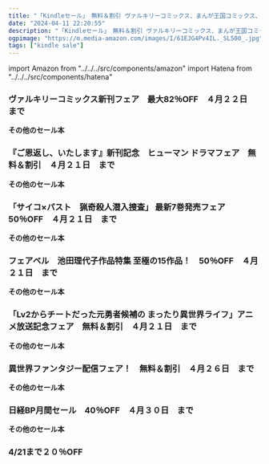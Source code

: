 ```yaml
---
title: "「Kindleセール」　無料＆割引 ヴァルキリーコミックス、まんが王国コミックス、チャンピオン・コミックス、フェアベル、オーバーラップ、コロナ・コミックス、日経BP"
date: "2024-04-11 22:20:55"
description: "「Kindleセール」　無料＆割引 ヴァルキリーコミックス、まんが王国コミックス、チャンピオン・コミックス、フェアベル、オーバーラップ、コロナ・コミックス、日経BP"
ogpimage: "https://m.media-amazon.com/images/I/61EJG4Pv4IL._SL500_.jpg"
tags: ["kindle sale"]
---
```

import Amazon from "../../../src/components/amazon"
import Hatena from "../../../src/components/hatena"





### ヴァルキリーコミックス新刊フェア　最大82％OFF　４月２２日　まで


<Amazon asin="B0C3QG327G" />


<Amazon asin="B09G2K9CK6" />



<Amazon asin="B086YR48WH" />


**その他のセール本**

<Hatena src="https://kyukyunyorituryo.github.io/kindle_sale/20240422s40157/" title=""/>

### 『ご恩返し、いたします』新刊記念　ヒューマン ドラマフェア　無料＆割引　４月２１日　まで


<Amazon asin="B0CPLX8S3T" />



<Amazon asin="B0BPCGZ9GS" />



<Amazon asin="B08S733MXN" />


**その他のセール本**

<Hatena src="https://kyukyunyorituryo.github.io/kindle_sale/20240421s39886/" title=""/>

### 「サイコ×パスト　猟奇殺人潜入捜査」 最新7巻発売フェア　50％OFF　４月２１日　まで


<Amazon asin="B0BFJFS7QQ" />



<Amazon asin="B09Y5MDB1C" />



<Amazon asin="B09X586NMQ" />


**その他のセール本**

<Hatena src="https://kyukyunyorituryo.github.io/kindle_sale/20240421s40229/" title=""/>

### フェアベル　池田理代子作品特集 至極の15作品！　50％OFF　４月２１日　まで


<Amazon asin="B00I2HERXO" />



<Amazon asin="B00GIHBHE2" />



<Amazon asin="B00GIHBGKC" />


**その他のセール本**

<Hatena src="https://kyukyunyorituryo.github.io/kindle_sale/20240421s40213/" title=""/>

### 「Lv2からチートだった元勇者候補の まったり異世界ライフ」アニメ放送記念フェア　無料＆割引　４月２１日　まで


<Amazon asin="B01NGZS9XS" />



<Amazon asin="B07TX5WT67" />


**その他のセール本**

<Hatena src="https://kyukyunyorituryo.github.io/kindle_sale/20240421s40163/" title=""/>

### 異世界ファンタジー配信フェア！　無料＆割引　４月２６日　まで


<Amazon asin="B099RVRWJ1" />



<Amazon asin="B0CN2XT6ZL" />



<Amazon asin="B0BXSL2S9K" />


**その他のセール本**

<Hatena src="https://kyukyunyorituryo.github.io/kindle_sale/20240426s40257/" title=""/>

### 日経BP月間セール　40％OFF　４月３０日　まで


<Amazon asin="B0CHXZVQJ8" />



<Amazon asin="B0CD72LZ63" />



<Amazon asin="B0C27BCZ13" />


**その他のセール本**

<Hatena src="https://kyukyunyorituryo.github.io/kindle_sale/20240430s39950/" title=""/>

### 4/21まで２０％OFF

<Amazon asin="B0C2HKLKCZ" />
